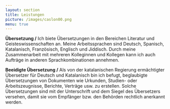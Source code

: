 ```yaml
---
layout: section
title: Leistungen
picture: /images/caslon00.png
menu: true
---
```

<b>Übersetzung /</b> Ich biete Übersetzungen in den Bereichen Literatur und Geisteswissenschaften an. Meine Arbeitssprachen sind Deutsch, Spanisch, Katalanisch, Französisch, Englisch und Jiddisch. Durch meine Zusammenarbeit mit mehreren Kolleginnen und Kollegen kann ich auch Aufträge in anderen Sprachkombinationen annehmen.

<b>Beeidigte Übersetzung /</b> Als von der katalanischen Regierung ermächtigter Übersetzer für Deutsch und Katalanisch bin ich befugt, beglaubigte Übersetzungen von Dokumenten wie Urkunden, Studien- oder Arbeitszeugnisse, Berichte, Verträge usw. zu erstellen. Solche Übersetzungen sind mit der Unterschrift und dem Siegel des Übersetzers versehen, damit sie vom Empfänger bzw. den Behörden rechtlich anerkannt werden.

